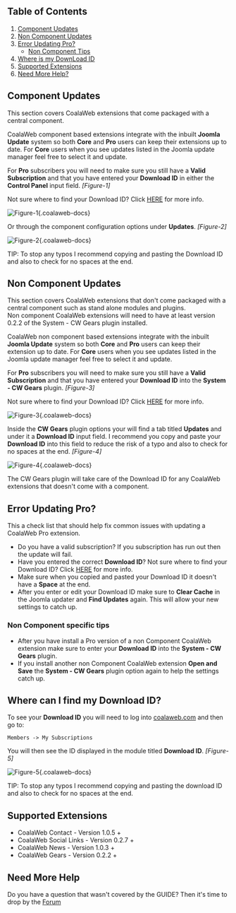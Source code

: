 ## Table of Contents
1.  [Component Updates](#com-updates)
2.  [Non Component Updates](#non-com-updates)
3.  [Error Updating Pro?](#pro-error)
    - [Non Component Tips](#error-non-com)
4.  [Where is my DownLoad ID](#dl-id)
5.  [Supported Extensions](#supported)
6.  [Need More Help?](#more-help)

## <a class="doc-top" name="com-updates"></a>Component Updates

<div class="uk-alert">This section covers CoalaWeb extensions that come packaged with a central component.</div>

CoalaWeb component based extensions integrate with the inbuilt **Joomla Update** system so both **Core** and **Pro** users can keep their extensions up to date. For **Core** users when you see updates listed in the Joomla update manager feel free to select it and update. 

For **Pro** subscribers you will need to make sure you still have a **Valid Subscription** and that you have entered your **Download ID** in either the **Control Panel** input field. *\[Figure-1\]*

<div class="uk-alert">Not sure where to find your Download ID? Click <a href="#dl-id">HERE</a> for more info.</div>

![Figure-1](https://d1tgoab1lhw0tx.cloudfront.net/images/docs/joomla-extensions/contact/cw-contact-config-updates1.png "Figure-1"){.coalaweb-docs}

 Or through the component configuration options under **Updates**. *\[Figure-2\]*

![Figure-2](https://d1tgoab1lhw0tx.cloudfront.net/images/docs/joomla-extensions/contact/cw-contact-config-updates2.png "Figure-2"){.coalaweb-docs}

<div class="uk-alert">TIP: To stop any typos I recommend copying and pasting the Download ID and also to check for no spaces at the end.</div>

## <a name="non-com-updates"></a>Non Component Updates

<div class="uk-alert">This section covers CoalaWeb extensions that don't come packaged with a central component such as stand alone modules and plugins.</div>

<div class="uk-alert uk-alert-warning">Non component CoalaWeb extensions will need to have at least version 0.2.2 of the System - CW Gears plugin installed.</div>

CoalaWeb non component based extensions integrate with the inbuilt **Joomla Update** system so both **Core** and **Pro** users can keep their extension up to date. For **Core** users when you see updates listed in the Joomla update manager feel free to select it and update.

For **Pro** subscribers you will need to make sure you still have a **Valid Subscription** and that you have entered your **Download ID** into the **System - CW Gears** plugin. *\[Figure-3\]*

<div class="uk-alert">Not sure where to find your Download ID? Click <a href="#dl-id">HERE</a> for more info.</div>

![Figure-3](https://d1tgoab1lhw0tx.cloudfront.net/images/docs/joomla-extensions/gears/cw-gears-f9.png "Figure-3"){.coalaweb-docs}

Inside the **CW Gears** plugin options your will find a tab titled **Updates** and under it a **Download ID** input field. I recommend you copy and paste your **Download ID** into this field to reduce the risk of a typo and also to check for no spaces at the end.  *\[Figure-4\]*

![Figure-4](https://d1tgoab1lhw0tx.cloudfront.net/images/docs/joomla-extensions/gears/cw-gears-f10.png "Figure-4"){.coalaweb-docs}

<div class="uk-alert">The CW Gears plugin will take care of the Download ID for any CoalaWeb extensions that doesn't come with a component.</div>

## <a name="pro-error"></a>Error Updating Pro?

<div class="uk-alert">This a check list that should help fix common issues with updating a CoalaWeb Pro extension.</div>

- Do you have a valid subscription? If you subscription has run out then the update will fail.
- Have you entered the correct **Download ID**? Not sure where to find your Download ID? Click <a href="#dl-id">HERE</a> for more info.
- Make sure when you copied and pasted your Download ID it doesn't have a **Space** at the end.
- After you enter or edit your Download ID make sure to **Clear Cache** in the Joomla updater and **Find Updates** again. This will allow your new settings to catch up.

### <a name="error-non-com"></a>Non Component specific tips

- After you have install a Pro version of a non Component CoalaWeb extension make sure to enter your **Download ID** into the **System - CW Gears** plugin.
- If you install another non Component CoalaWeb extension **Open and Save** the **System - CW Gears** plugin option again to help the settings catch up.

## <a name="dl-id"></a> Where can I find my Download ID?

To see your **Download ID** you will need to log into [coalaweb.com](http://coalaweb.com) and then go to:

    Members -> My Subscriptions

You will then see the ID displayed in the module titled **Download ID**. *\[Figure-5\]*

![Figure-5](https://d1tgoab1lhw0tx.cloudfront.net/images/docs/joomla-extensions/general/updates/cw-updates-download-id.png "Figure-5"){.coalaweb-docs}

<div class="uk-alert">TIP: To stop any typos I recommend copying and pasting the download ID and also to check for no spaces at the end.</div>

## <a name="supported"></a> Supported Extensions

- CoalaWeb Contact - Version 1.0.5 +
- CoalaWeb Social Links - Version 0.2.7 +
- CoalaWeb News - Version 1.0.3 +
- CoalaWeb Gears - Version 0.2.2 +

## <a name="more-help"></a>Need More Help

<div class="uk-alert">Do you have a question that wasn't covered by the GUIDE? Then it's time to drop by the <a href="http://coalaweb.com/forum/index" target="_self">Forum</a></div>